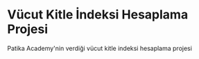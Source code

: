 # Vücut Kitle İndeksi Hesaplama Projesi
Patika Academy'nin verdiği vücut kitle indeksi hesaplama projesi
